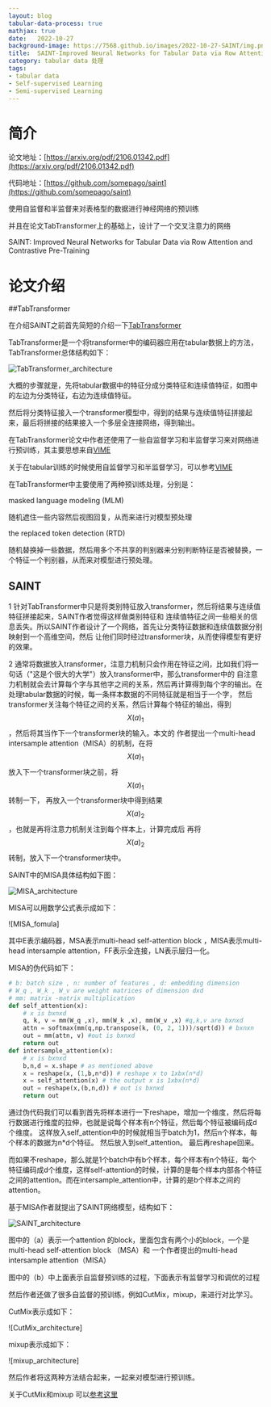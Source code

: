 ```yaml
---
layout: blog
tabular-data-process: true
mathjax: true
date:   2022-10-27
background-image: https://7568.github.io/images/2022-10-27-SAINT/img.png
title:  SAINT-Improved Neural Networks for Tabular Data via Row Attention and Contrastive Pre-Training
category: tabular data 处理
tags:
- tabular data
- Self-supervised Learning
- Semi-supervised Learning
---
```


[TabTransformer_architecture]:https://7568.github.io/images/2022-10-27-SAINT/figure_1.png
[MISA_architecture]:https://7568.github.io/images/2022-10-27-SAINT/img_1.png
[SAINT_architecture]:https://7568.github.io/images/2022-10-27-SAINT/img_2.png
[SAINT_fomula]:https://7568.github.io/images/2022-10-27-SAINT/img_3.png
[CutMix_fomula]:https://7568.github.io/images/2022-10-27-SAINT/img_4.png
[mixup_fomula]:https://7568.github.io/images/2022-10-27-SAINT/img_5.png


# 简介

论文地址：[https://arxiv.org/pdf/2106.01342.pdf](https://arxiv.org/pdf/2106.01342.pdf)

代码地址：[https://github.com/somepago/saint](https://github.com/somepago/saint)


使用自监督和半监督来对表格型的数据进行神经网络的预训练

并且在论文TabTransformer上的基础上，设计了一个交叉注意力的网络

SAINT: Improved Neural Networks for Tabular Data via Row Attention and Contrastive Pre-Training

# 论文介绍

##TabTransformer

在介绍SAINT之前首先简短的介绍一下[TabTransformer](https://arxiv.org/pdf/2012.06678.pdf)

TabTransformer是一个将transformer中的编码器应用在tabular数据上的方法，TabTransformer总体结构如下：

![TabTransformer_architecture]

大概的步骤就是，先将tabular数据中的特征分成分类特征和连续值特征，如图中的左边为分类特征，右边为连续值特征。

然后将分类特征接入一个transformer模型中，得到的结果与连续值特征拼接起来，最后将拼接的结果接入一个多层全连接网络，得到输出。

在TabTransformer论文中作者还使用了一些自监督学习和半监督学习来对网络进行预训练，其主要思想来自[VIME](/2022/10/27/VIME.html)

关于在tabular训练的时候使用自监督学习和半监督学习，可以参考[VIME](/2022/10/27/VIME.html)

在TabTransformer中主要使用了两种预训练处理，分别是：

masked language modeling (MLM) 

随机遮住一些内容然后视图回复，从而来进行对模型预处理

the replaced token detection (RTD)

随机替换掉一些数据，然后用多个不共享的判别器来分别判断特征是否被替换，一个特征一个判别器，从而来对模型进行预处理。


## SAINT

1 针对TabTransformer中只是将类别特征放入transformer，然后将结果与连续值特征拼接起来，SAINT作者觉得这样做类别特征和
连续值特征之间一些相关的信息丢失。所以SAINT作者设计了一个网络，首先让分类特征数据和连续值数据分别映射到一个高维空间，然后
让他们同时经过transformer块，从而使得模型有更好的效果。

2 通常将数据放入transformer，注意力机制只会作用在特征之间，比如我们将一句话（"这是个很大的大学"）放入transformer中，那么transformer中的
自注意力机制就会去计算每个字与其他字之间的关系，然后再计算得到每个字的输出。在处理tabular数据的时候，每一条样本数据的不同特征就是相当于一个字，
然后transformer关注每个特征之间的关系，然后计算每个特征的输出，得到$$X(a)_1$$，然后将其当作下一个transformer块的输入。本文的
作者提出一个multi-head intersample attention（MISA）的机制，在将 $$X(a)_1$$放入下一个transformer块之前，将$$X(a)_1$$转制一下，
再放入一个transformer块中得到结果$$X(a)_2$$，也就是再将注意力机制关注到每个样本上，计算完成后 再将$$X(a)_2$$转制，放入下一个transformer块中。

SAINT中的MISA具体结构如下图：

![MISA_architecture]

MISA可以用数学公式表示成如下：

![MISA_fomula]

其中E表示编码器，MSA表示multi-head self-attention block ，MISA表示multi-head intersample attention，FF表示全连接，LN表示层归一化。

MISA的伪代码如下：

```python
# b: batch size , n: number of features , d: embedding dimension
# W_q , W_k , W_v are weight matrices of dimension dxd
# mm: matrix -matrix multiplication
def self_attention(x): 
    # x is bxnxd
    q, k, v = mm(W_q ,x), mm(W_k ,x), mm(W_v ,x) #q,k,v are bxnxd
    attn = softmax(mm(q,np.transpose(k, (0, 2, 1)))/sqrt(d)) # bxnxn 
    out = mm(attn, v) #out is bxnxd
    return out
def intersample_attention(x):
    # x is bxnxd
    b,n,d = x.shape # as mentioned above
    x = reshape(x, (1,b,n*d)) # reshape x to 1xbx(n*d) 
    x = self_attention(x) # the output x is 1xbx(n*d) 
    out = reshape(x,(b,n,d)) # out is bxnxd
    return out
```
通过伪代码我们可以看到首先将样本进行一下reshape，增加一个维度，然后将每行数据进行维度的拉伸，也就是说每个样本有n个特征，然后每个特征被编码成d个维度。
这样放入self_attention中的时候就相当于batch为1，然后n个样本，每个样本的数据为n*d个特征。 然后放入到self_attention。
最后再reshape回来。

而如果不reshape，那么就是1个batch中有b个样本，每个样本有n个特征，每个特征编码成d个维度，这样self-attention的时候，计算的是每个样本内部各个特征
之间的attention。而在intersample_attention中，计算的是b个样本之间的attention。

基于MISA作者就提出了SAINT网络模型，结构如下：

![SAINT_architecture]

图中的（a）表示一个attention 的block，里面包含有两个小的block，一个是multi-head self-attention block （MSA）和
一个作者提出的multi-head intersample attention（MISA）

图中的（b）中上面表示自监督预训练的过程，下面表示有监督学习和调优的过程

然后作者还做了很多自监督的预训练，例如CutMix，mixup，来进行对比学习。

CutMix表示成如下：

![CutMix_architecture]

mixup表示成如下：

![mixup_architecture]

然后作者将这两种方法结合起来，一起来对模型进行预训练。

关于CutMix和mixup 可以[参考这里]()
